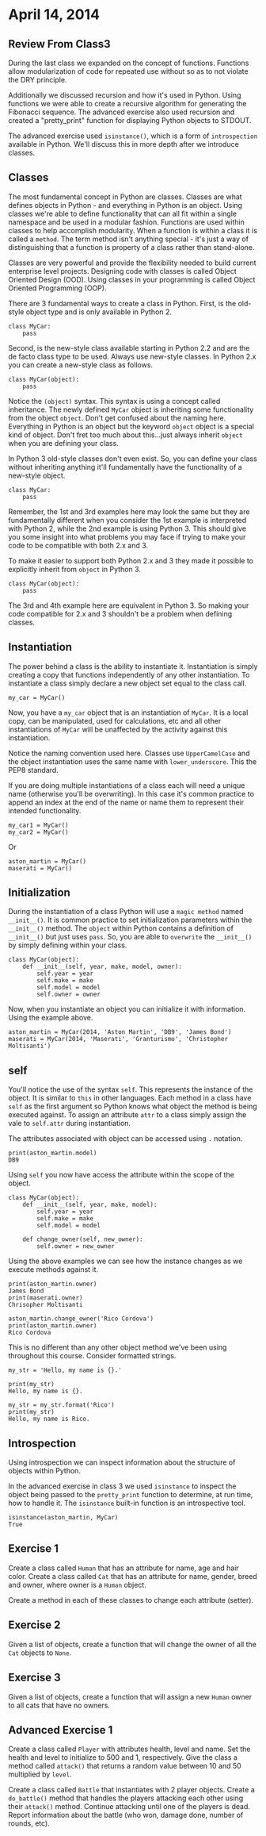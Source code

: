 April 14, 2014
==============

Review From Class3
-----------------

During the last class we expanded on the concept of functions.  Functions allow modularization of code for repeated use without so as to not violate the DRY principle.

Additionally we discussed recursion and how it's used in Python.  Using functions we were able to create a recursive algorithm for generating the Fibonacci sequence.  The advanced exercise also used recursion and created a "pretty_print" function for displaying Python objects to STDOUT.

The advanced exercise used ``isinstance()``, which is a form of ``introspection`` available in Python.  We'll discuss this in more depth after we introduce classes.

Classes
-----------------

The most fundamental concept in Python are classes.  Classes are what defines objects in Python - and everything in Python is an object.  Using classes we're able to define functionality that can all fit within a single namespace and be used in a modular fashion.  Functions are used within classes to help accomplish modularity.  When a function is within a class it is called a ``method``.  The term method isn't anything special - it's just a way of distinguishing that a function is property of a class rather than stand-alone.

Classes are very powerful and provide the flexibility needed to build current enterprise level projects.  Designing code with classes is called Object Oriented Design (OOD).  Using classes in your programming is called Object Oriented Programming (OOP).

There are 3 fundamental ways to create a class in Python.  First, is the old-style object type and is only available in Python 2.

    class MyCar:
        pass

Second, is the new-style class available starting in Python 2.2 and are the de facto class type to be used.  Always use new-style classes.  In Python 2.x you can create a new-style class as follows.

    class MyCar(object):
        pass

Notice the ``(object)`` syntax.  This syntax is using a concept called inheritance.  The newly defined ``MyCar`` object is inheriting some functionality from the object ``object``.  Don't get confused about the naming here.  Everything in Python is an object but the keyword ``object`` object is a special kind of object.  Don't fret too much about this...just always inherit ``object`` when you are defining your class.

In Python 3 old-style classes don't even exist.  So, you can define your class without inheriting anything it'll fundamentally have the functionality of a new-style object.

    class MyCar:
        pass

Remember, the 1st and 3rd examples here may look the same but they are fundamentally different when you consider the 1st example is interpreted with Python 2, while the 2nd example is using Python 3.  This should give you some insight into what problems you may face if trying to make your code to be compatible with both 2.x and 3.

To make it easier to support both Python 2.x and 3 they made it possible to explicitly inherit from ``object`` in Python 3.

    class MyCar(object):
        pass

The 3rd and 4th example here are equivalent in Python 3.  So making your code compatible for 2.x and 3 shouldn't be a problem when defining classes.

Instantiation
-----------------

The power behind a class is the ability to instantiate it.  Instantiation is simply creating a copy that functions independently of any other instantiation.  To instantiate a class simply declare a new object set equal to the class call.

    my_car = MyCar()

Now, you have a ``my_car`` object that is an instantiation of ``MyCar``.  It is a local copy, can be manipulated, used for calculations, etc and all other instantiations of ``MyCar`` will be unaffected by the activity against this instantiation.

Notice the naming convention used here.  Classes use ``UpperCamelCase`` and the object instantiation uses the same name with ``lower_underscore``.  This the PEP8 standard.

If you are doing multiple instantiations of a class each will need a unique name (otherwise you'll be overwriting).  In this case it's common practice to append an index at the end of the name or name them to represent their intended functionality.

    my_car1 = MyCar()
    my_car2 = MyCar()

Or

    aston_martin = MyCar()
    maserati = MyCar()

Initialization
-----------------

During the instantiation of a class Python will use a ``magic method`` named ``__init__()``.  It is common practice to set initialization parameters within the ``__init__()`` method.  The ``object`` within Python contains a definition of ``__init__()`` but just uses ``pass``.  So, you are able to ``overwrite`` the ``__init__()`` by simply defining within your class.

    class MyCar(object):
        def __init__(self, year, make, model, owner):
            self.year = year
            self.make = make
            self.model = model
            self.owner = owner

Now, when you instantiate an object you can initialize it with information.  Using the example above.

    aston_martin = MyCar(2014, 'Aston Martin', 'DB9', 'James Bond')
    maserati = MyCar(2014, 'Maserati', 'Granturismo', 'Christopher Moltisanti')

self
-----------------

You'll notice the use of the syntax ``self``.  This represents the instance of the object.  It is similar to ``this`` in other languages.  Each method in a class have ``self`` as the first argument so Python knows what object the method is being executed against.  To assign an attribute ``attr`` to a class simply assign the vale to ``self.attr`` during instantiation.

The attributes associated with object can be accessed using ``.`` notation.

    print(aston_martin.model)
    DB9

Using ``self`` you now have access the attribute within the scope of the object.

    class MyCar(object):
        def __init__(self, year, make, model):
            self.year = year
            self.make = make
            self.model = model

        def change_owner(self, new_owner):
            self.owner = new_owner

Using the above examples we can see how the instance changes as we execute methods against it.

    print(aston_martin.owner)
    James Bond
    print(maserati.owner)
    Chrisopher Moltisanti

    aston_martin.change_owner('Rico Cordova')
    print(aston_martin.owner)
    Rico Cordova

This is no different than any other object method we've been using throughout this course.  Consider formatted strings.

    my_str = 'Hello, my name is {}.'

    print(my_str)
    Hello, my name is {}.

    my_str = my_str.format('Rico')
    print(my_str)
    Hello, my name is Rico.


Introspection
-----------------

Using introspection we can inspect information about the structure of objects within Python.

In the advanced exercise in class 3 we used ``isinstance`` to inspect the object being passed to the ``pretty_print`` function to determine, at run time, how to handle it.  The ``isinstance`` built-in function is an introspective tool.

    isinstance(aston_martin, MyCar)
    True

Exercise 1
-----------------

Create a class called ``Human`` that has an attribute for name, age and hair color.  Create a class called ``Cat`` that has an attribute for name, gender, breed and owner, where owner is a ``Human`` object.

Create a method in each of these classes to change each attribute (setter).

Exercise 2
-----------------

Given a list of objects, create a function that will change the owner of all the ``Cat`` objects to ``None``.

Exercise 3
-----------------

Given a list of objects, create a function that will assign a new ``Human`` owner to all cats that have no owners.

Advanced Exercise 1
-----------------

Create a class called ``Player`` with attributes health, level and name.  Set the health and level to initialize to 500 and 1, respectively.  Give the class a method called ``attack()`` that returns a random value between 10 and 50 multiplied by ``level``.

Create a class called ``Battle`` that instantiates with 2 player objects.  Create a ``do_battle()`` method that handles the players attacking each other using their ``attack()`` method.  Continue attacking until one of the players is dead.  Report information about the battle (who won, damage done, number of rounds, etc).

